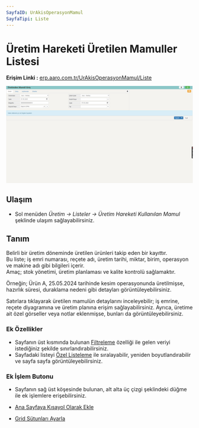 ```yaml
---
SayfaID: UrAkisOperasyonMamul
SayfaTipi: Liste
---
```


# Üretim Hareketi Üretilen Mamuller Listesi

**Erişim Linki :** [erp.aaro.com.tr/UrAkisOperasyonMamul/Liste](erp.aaro.com.tr/UrAkisOperasyonMamul/Liste)

[![Image](../Uretim/uretimmamul.png)](Uretim)

## Ulaşım

- Sol menüden *Üretim -> Listeler -> Üretim Hareketi Kullanılan Mamul* şeklinde ulaşım sağlayabilirsiniz.

## Tanım

Belirli bir üretim döneminde üretilen ürünleri takip eden bir kayıttır.  
Bu liste; iş emri numarası, reçete adı, üretim tarihi, miktar, birim, operasyon ve makine adı gibi bilgileri içerir.   
Amaç; stok yönetimi, üretim planlaması ve kalite kontrolü sağlamaktır.  

Örneğin; Ürün A, 25.05.2024 tarihinde kesim operasyonunda üretilmişse, hazırlık süresi, duraklama nedeni gibi detayları görüntüleyebilirsiniz.       
                                                   
Satırlara tıklayarak üretilen mamulün detaylarını inceleyebilir; iş emrine, reçete diyagramına ve üretim planına erişim sağlayabilirsiniz. Ayrıca, üretime ait özel görseller veya notlar eklenmişse, bunları da görüntüleyebilirsiniz.

### Ek Özellikler 

- Sayfanın üst kısmında bulunan [Filtreleme](../TemelOzellikler/SayfaKisitlari.md) özelliği ile gelen veriyi istediğiniz şekilde sınırlandırabilirsiniz.
- Sayfadaki listeyi [Özel Listeleme](../TemelOzellikler/ListeNesnesi.md) ile sıralayabilir, yeniden boyutlandırabilir ve sayfa sayfa görüntüleyebilirsiniz.

### Ek İşlem Butonu

- Sayfanın sağ üst köşesinde bulunan, alt alta üç çizgi şeklindeki düğme ile ek işlemlere erişebilirsiniz.








- [Ana Sayfaya Kısayol Olarak Ekle](../TemelOzellikler/KisaYollaraEkleme.md)
- [Grid Sütunları Ayarla](../TemelOzellikler/GridSutunAyarlari.md)
